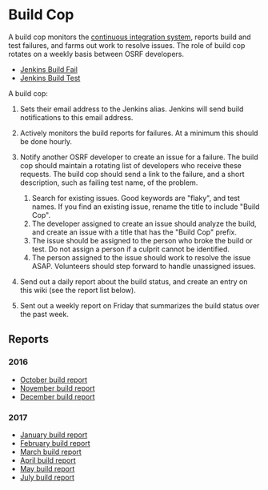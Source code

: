 # Build Cop

A build cop monitors the [continuous integration system](http://build.osrfoundation.org), reports build and test failures, and farms out work to resolve issues. The role of build cop rotates on a weekly basis between OSRF developers.

* [Jenkins Build Fail](http://build.osrfoundation.org/view/main/view/BuildCopFail/)
* [Jenkins Build Test](http://build.osrfoundation.org/view/main/view/BuildCopTests/)

A build cop:

1. Sets their email address to the Jenkins alias. Jenkins will send build notifications to this email address.

1. Actively monitors the build reports for failures. At a minimum this should be done hourly.

1. Notify another OSRF developer to create an issue for a failure. The build cop should maintain a rotating list of developers who receive these requests. The build cop should send a link to the failure, and a short description, such as failing test name, of the problem.

    1. Search for existing issues. Good keywords are "flaky", and test names. If you find an existing issue, rename the title to include "Build Cop".
    1. The developer assigned to create an issue should analyze the build, and create an issue with a title that has the "Build Cop" prefix.
    1. The issue should be assigned to the person who broke the build or test. Do not assign a person if a culprit cannot be identified.
    1. The person assigned to the issue should work to resolve the issue ASAP. Volunteers should step forward to handle unassigned issues.

1. Send out a daily report about the build status, and create an entry on this wiki (see the report list below).

1. Sent out a weekly report on Friday that summarizes the build status over the past week.

## Reports

### 2016

* [October build report](https://bitbucket.org/osrf/gazebo/wiki/buildcop/2016/10)
* [November build report](https://bitbucket.org/osrf/gazebo/wiki/buildcop/2016/11)
* [December build report](https://bitbucket.org/osrf/gazebo/wiki/buildcop/2016/12)

### 2017

* [January build report](https://bitbucket.org/osrf/gazebo/wiki/buildcop/2017/01)
* [February build report](https://bitbucket.org/osrf/gazebo/wiki/buildcop/2017/02)
* [March build report](https://bitbucket.org/osrf/gazebo/wiki/buildcop/2017/03/15)
* [April build report](https://bitbucket.org/osrf/gazebo/wiki/buildcop/2017/04)
* [May build report](https://bitbucket.org/osrf/gazebo/wiki/buildcop/2017/05)
* [July build report](https://bitbucket.org/osrf/gazebo/wiki/buildcop/2017/07)